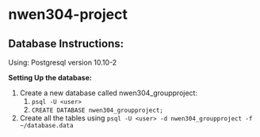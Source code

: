 # nwen304-project

## Database Instructions:

Using: Postgresql version 10.10-2

**Setting Up the database:**

1. Create a new database called nwen304_groupproject:
    1. `psql -U <user>`
    2. `CREATE DATABASE nwen304_groupproject;`
2. Create all the tables using `psql -U <user> -d nwen304_groupproject -f ~/database.data`